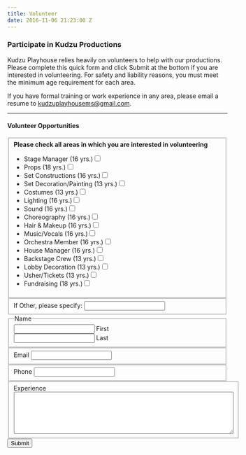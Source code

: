 ```yaml
---
title: Volunteer
date: 2016-11-06 21:23:00 Z
---
```


### Participate in Kudzu Productions

Kudzu Playhouse relies heavily on volunteers to help with our productions. Please complete this quick form and click Submit at the bottom if you are interested in volunteering.  For safety and liability reasons, you must meet the minimum age requirement for each area. 

If you have formal training or work experience in any area, please email a resume to <a href="mailto:kudzuplayhousems@gmail.com">kudzuplayhousems@gmail.com</a>.

---

#### Volunteer Opportunities

<form class="interest_form">
    <fieldset>
    <b>Please check all areas in which you are interested in volunteering</b>
    <ul>
        <li>
            <label>Stage Manager (16 yrs.)<input type="checkbox" name="stage_manager"></label>
        </li>
        <li>
            <label>Props (18 yrs.)<input type="checkbox" name="stage_props"></label>
        </li>
        <li>
            <label>Set Constructions (16 yrs.)<input type="checkbox" name="set_construction"></label>
        </li>
        <li>
            <label>Set Decoration/Painting (13 yrs.)<input type="checkbox" name="set_decoration"></label>
        </li>
        <li>
            <label>Costumes (13 yrs.)<input type="checkbox" name="costumes"></label>
        </li>
        <li>
            <label>Lighting (16 yrs.)<input type="checkbox" name="lighting"></label>
        </li>
        <li>
            <label>Sound (16 yrs.)<input type="checkbox" name="sound"></label>
        </li>
        <li>
            <label>Choreography (16 yrs.)<input type="checkbox" name="choreography"></label>
        </li>
        <li>
            <label>Hair &amp; Makeup (16 yrs.)<input type="checkbox" name="hair_makeup"></label>
        </li>
        <li>
            <label>Music/Vocals (16 yrs.)<input type="checkbox" name="music_vocals"></label>
        </li>
        <li>
            <label>Orchestra Member (16 yrs.)<input type="checkbox" name="orchestra"></label>
        </li>
        <li>
            <label>House Manager (16 yrs.)<input type="checkbox" name="house_manager"></label>
        </li>
        <li>
            <label>Backstage Crew (13 yrs.)<input type="checkbox" name="backstage_crew"></label>
        </li>
        <li>
            <label>Lobby Decoration (13 yrs.)<input type="checkbox" name="lobby_decoration"></label>
        </li>
        <li>
            <label>Usher/Tickets (13 yrs.)<input type="checkbox" name="usher_tickets"></label>
        </li>
        <li>
            <label>Fundraising (18 yrs.)<input type="checkbox" name="fundraising"></label>
        </li>
    </ul>
    </fieldset>
    <fieldset>
        <label for="volunteer_other">If Other, please specify:</label>
        <input type="text" name="volunteer_other" id="volunteer_other">
    </fieldset>
    <fieldset>
        <legend>Name</legend>
        <div class="col-2">
            <input type="text" name="first_name" id="first_name">
            <label for="first_name">First</label>
        </div>
        <div class="col-2">
            <input type="text" name="last_name" id="last_name">
            <label for="last_name">Last</label>
        </div>
    </fieldset>
    <fieldset>
        <label for="email">Email</label>
        <input type="email" name="email" id="email">
    </fieldset>
    <fieldset>
        <label for="phone">Phone</label>
        <input type="tel" name="phone" id="phone">
    </fieldset>
    <fieldset>
        <label for="exp">Experience</label>
        <textarea name="exp" id="exp" cols="60" rows="6"></textarea>
    </fieldset>
    <input type="submit" value="Submit">
    <input type="hidden" name="form_name" value="volunteer_form">
</form>

<script type="text/javascript">
    $(document).ready(function() {

        $(".interest_form").submit(function(e) {
            e.preventDefault();
            var formData = $(e.target).serializeArray().reduce(function(a,x) {

                a.data[x.name] = x.value;
                return a;

            }, {data: {}});

            var submitBtn = $('.interest_form input[type="submit"]');
            sumbitBtn.attr('disabled', 'disabled');

            $.ajax({
               url: 'https://c4fkmchy15.execute-api.us-east-1.amazonaws.com/prod/emailer',
               dataType: 'json',
               contentType: 'application/json',
               data: JSON.stringify(formData),
               success: function(data) {
                  var form = $('.interest_form');
                  form.before('<h3>Thanks for contacting us!</h3>');
                  form.hide();
               },
               error: function() {
                   submitBtn.removeAttr('disabled');
                   $('.interest_form').after('<h3>There was a problem, please try again later.</h3>');
               },
               method: 'POST'
            });

        });

    });
</script>